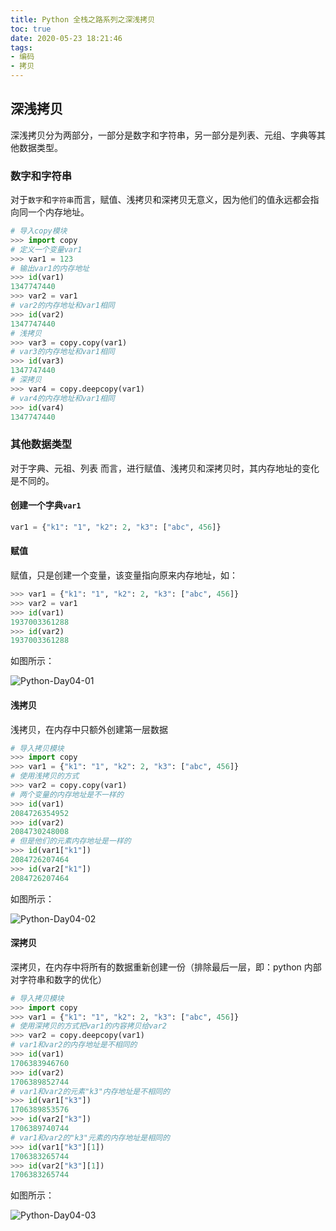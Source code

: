 ```yaml
---
title: Python 全栈之路系列之深浅拷贝
toc: true
date: 2020-05-23 18:21:46
tags:
- 编码
- 拷贝
---
```


## 深浅拷贝

深浅拷贝分为两部分，一部分是数字和字符串，另一部分是列表、元组、字典等其他数据类型。

### 数字和字符串

对于`数字`和`字符串`而言，赋值、浅拷贝和深拷贝无意义，因为他们的值永远都会指向同一个内存地址。

```python
# 导入copy模块
>>> import copy
# 定义一个变量var1
>>> var1 = 123
# 输出var1的内存地址
>>> id(var1)
1347747440
>>> var2 = var1
# var2的内存地址和var1相同
>>> id(var2)
1347747440
# 浅拷贝
>>> var3 = copy.copy(var1)
# var3的内存地址和var1相同
>>> id(var3)
1347747440
# 深拷贝
>>> var4 = copy.deepcopy(var1)
# var4的内存地址和var1相同
>>> id(var4)
1347747440
```

### 其他数据类型

对于字典、元祖、列表 而言，进行赋值、浅拷贝和深拷贝时，其内存地址的变化是不同的。

#### 创建一个字典`var1`

```python
var1 = {"k1": "1", "k2": 2, "k3": ["abc", 456]}
```

#### 赋值

赋值，只是创建一个变量，该变量指向原来内存地址，如：

```python
>>> var1 = {"k1": "1", "k2": 2, "k3": ["abc", 456]}
>>> var2 = var1
>>> id(var1)
1937003361288
>>> id(var2)
1937003361288
```

如图所示：

![Python-Day04-01](https://blog.ansheng.me/images/2016/12/1483017038.png)

#### 浅拷贝

浅拷贝，在内存中只额外创建第一层数据

```python
# 导入拷贝模块
>>> import copy
>>> var1 = {"k1": "1", "k2": 2, "k3": ["abc", 456]}
# 使用浅拷贝的方式
>>> var2 = copy.copy(var1)
# 两个变量的内存地址是不一样的
>>> id(var1)
2084726354952
>>> id(var2)
2084730248008
# 但是他们的元素内存地址是一样的
>>> id(var1["k1"])
2084726207464
>>> id(var2["k1"])
2084726207464
```

如图所示：

![Python-Day04-02](/images/2016/12/1483017066.png)

#### 深拷贝

深拷贝，在内存中将所有的数据重新创建一份（排除最后一层，即：python 内部对字符串和数字的优化）

```python
# 导入拷贝模块
>>> import copy
>>> var1 = {"k1": "1", "k2": 2, "k3": ["abc", 456]}
# 使用深拷贝的方式把var1的内容拷贝给var2
>>> var2 = copy.deepcopy(var1)
# var1和var2的内存地址是不相同的
>>> id(var1)
1706383946760
>>> id(var2)
1706389852744
# var1和var2的元素"k3"内存地址是不相同的
>>> id(var1["k3"])
1706389853576
>>> id(var2["k3"])
1706389740744
# var1和var2的"k3"元素的内存地址是相同的
>>> id(var1["k3"][1])
1706383265744
>>> id(var2["k3"][1])
1706383265744
```

如图所示：

![Python-Day04-03](/images/2016/12/1483017092.png)